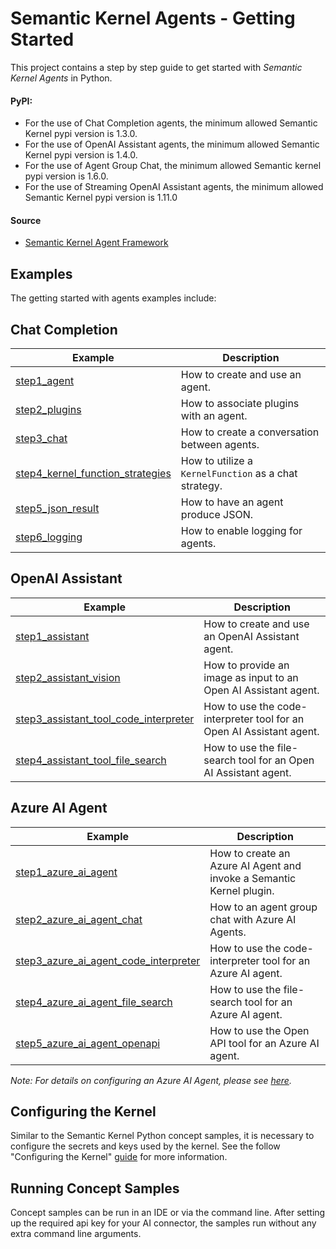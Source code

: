 # Semantic Kernel Agents - Getting Started

This project contains a step by step guide to get started with _Semantic Kernel Agents_ in Python.

#### PyPI:
- For the use of Chat Completion agents, the minimum allowed Semantic Kernel pypi version is 1.3.0.
- For the use of OpenAI Assistant agents, the minimum allowed Semantic Kernel pypi version is 1.4.0.
- For the use of Agent Group Chat, the minimum allowed Semantic kernel pypi version is 1.6.0.
- For the use of Streaming OpenAI Assistant agents, the minimum allowed Semantic Kernel pypi version is 1.11.0

#### Source

- [Semantic Kernel Agent Framework](../../semantic_kernel/agents/)

## Examples

The getting started with agents examples include:

## Chat Completion

Example|Description
---|---
[step1_agent](../getting_started_with_agents/chat_completion/step1_agent.py)|How to create and use an agent.
[step2_plugins](../getting_started_with_agents/chat_completion/step2_plugins.py)|How to associate plugins with an agent.
[step3_chat](../getting_started_with_agents/chat_completion/step3_chat.py)|How to create a conversation between agents.
[step4_kernel_function_strategies](../getting_started_with_agents/chat_completion/step4_kernel_function_strategies.py)|How to utilize a `KernelFunction` as a chat strategy.
[step5_json_result](../getting_started_with_agents/step5_json_result.py)|How to have an agent produce JSON.
[step6_logging](../getting_started_with_agents/step6_logging.py)|How to enable logging for agents.

## OpenAI Assistant

Example|Description
---|---
[step1_assistant](../getting_started_with_agents/openai_assistant/step1_assistant.py)|How to create and use an OpenAI Assistant agent.
[step2_assistant_vision](../getting_started_with_agents/openai_assistant/step2_assistant_vision.py)|How to provide an image as input to an Open AI Assistant agent.
[step3_assistant_tool_code_interpreter](../getting_started_with_agents/openai_assistant/step3_assistant_tool_code_interpreter.py)|How to use the code-interpreter tool for an Open AI Assistant agent.
[step4_assistant_tool_file_search](../getting_started_with_agents/openai_assistant/step4_assistant_tool_file_search.py)|How to use the file-search tool for an Open AI Assistant agent.

## Azure AI Agent
Example|Description
---|---
[step1_azure_ai_agent](../getting_started_with_agents/azure_ai_agent/step1_azure_ai_agent.py)|How to create an Azure AI Agent and invoke a Semantic Kernel plugin.
[step2_azure_ai_agent_chat](../getting_started_with_agents/azure_ai_agent/step2_azure_ai_agent_chat.py)|How to an agent group chat with Azure AI Agents.
[step3_azure_ai_agent_code_interpreter](../getting_started_with_agents/azure_ai_agent/step3_azure_ai_agent_code_interpreter.py)|How to use the code-interpreter tool for an Azure AI agent.
[step4_azure_ai_agent_file_search](../getting_started_with_agents/azure_ai_agent/step4_azure_ai_agent_file_search.py)|How to use the file-search tool for an Azure AI agent.
[step5_azure_ai_agent_openapi](../getting_started_with_agents/azure_ai_agent/step5_azure_ai_agent_openapi.py)|How to use the Open API tool for an Azure AI  agent.

_Note: For details on configuring an Azure AI Agent, please see [here](../getting_started_with_agents/azure_ai_agent/README.md)._

## Configuring the Kernel

Similar to the Semantic Kernel Python concept samples, it is necessary to configure the secrets
and keys used by the kernel. See the follow "Configuring the Kernel" [guide](../concepts/README.md#configuring-the-kernel) for
more information.

## Running Concept Samples

Concept samples can be run in an IDE or via the command line. After setting up the required api key
for your AI connector, the samples run without any extra command line arguments.
